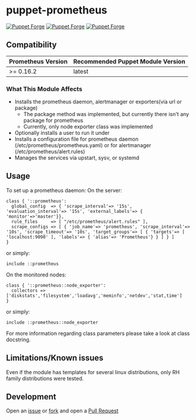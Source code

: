# puppet-prometheus
[![Puppet Forge](https://img.shields.io/puppetforge/e/brutus333/prometheus.svg)](https://forge.puppetlabs.com/brutus333/prometheus)
[![Puppet Forge](https://img.shields.io/puppetforge/v/brutus333/prometheus.svg)](https://forge.puppetlabs.com/brutus333/prometheus)
[![Puppet Forge](https://img.shields.io/puppetforge/f/brutus333/prometheus.svg)](https://forge.puppetlabs.com/brutus333/prometheus)

## Compatibility

| Prometheus Version  | Recommended Puppet Module Version   |
| ----------------    | ----------------------------------- |
| >= 0.16.2           | latest                              |

### What This Module Affects

* Installs the prometheus daemon, alertmanager or exporters(via url or package)
  * The package method was implemented, but currently there isn't any package for prometheus
  * Currently, only node exporter class was implemented
* Optionally installs a user to run it under
* Installs a configuration file for prometheus daemon (/etc/prometheus/prometheus.yaml) or for alertmanager (/etc/prometheus/alert.rules)
* Manages the services via upstart, sysv, or systemd

## Usage

To set up a prometheus daemon:
On the server:

```puppet
class { '::prometheus':
  global_config  => { 'scrape_interval'=> '15s', 'evaluation_interval'=> '15s', 'external_labels'=> { 'monitor'=>'master'}},
  rule_files     => [ "/etc/prometheus/alert.rules" ],
  scrape_configs => [ { 'job_name'=> 'prometheus', 'scrape_interval'=> '10s', 'scrape_timeout'=> '10s', 'target_groups'=> [ { 'targets'=> [ 'localhost:9090' ], 'labels'=> { 'alias'=> 'Prometheus'} } ] } ]
}
```

or simply:
```puppet
include ::prometheus
```

On the monitored nodes:

```puppet
class { '::prometheus::node_exporter':
  collectors => ['diskstats','filesystem','loadavg','meminfo','netdev','stat,time']
}
```

or simply:
```puppet
include ::prometheus::node_exporter
```

For more information regarding class parameters please take a look at class docstring.

## Limitations/Known issues

Even if the module has templates for several linux distributions, only RH family distributions were tested.

## Development
Open an [issue](https://github.com/brutus333/puppet-prometheus/issues) or
[fork](https://github.com/brutus333/puppet-prometheus/fork) and open a
[Pull Request](https://github.com/brutus333/puppet-prometheus/pulls)
